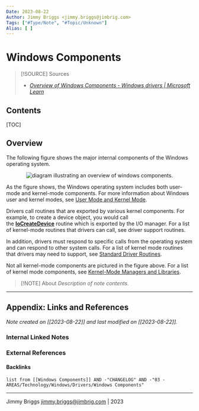 ```yaml
---
Date: 2023-08-22
Author: Jimmy Briggs <jimmy.briggs@jimbrig.com>
Tags: ["#Type/Note", "#Topic/Unknown"]
Alias: [ ]
---
```


# Windows Components

> [!SOURCE] Sources
> - *[Overview of Windows Components - Windows drivers | Microsoft Learn](https://learn.microsoft.com/en-us/windows-hardware/drivers/kernel/overview-of-windows-components)*

## Contents

[TOC]

## Overview

The following figure shows the major internal components of the Windows operating system.

<center>

![diagram illustrating an overview of windows components.](https://learn.microsoft.com/en-us/windows-hardware/drivers/kernel/images/ntarch.png)

</center>

As the figure shows, the Windows operating system includes both user-mode and kernel-mode components. For more information about Windows user and kernel modes, see [User Mode and Kernel Mode](https://learn.microsoft.com/en-us/windows-hardware/drivers/gettingstarted/user-mode-and-kernel-mode).

Drivers call routines that are exported by various kernel components. For example, to create a device object, you would call the [**IoCreateDevice**](https://learn.microsoft.com/en-us/windows-hardware/drivers/ddi/wdm/nf-wdm-iocreatedevice) routine which is exported by the I/O manager. For a list of kernel-mode routines that drivers can call, see driver support routines.

In addition, drivers must respond to specific calls from the operating system and can respond to other system calls. For a list of kernel mode routines that drivers may need to support, see [Standard Driver Routines](https://learn.microsoft.com/en-us/windows-hardware/drivers/kernel/introduction-to-standard-driver-routines).

Not all kernel-mode components are pictured in the figure above. For a list of kernel mode components, see [Kernel-Mode Managers and Libraries](https://learn.microsoft.com/en-us/windows-hardware/drivers/kernel/windows-kernel-mode-object-manager).

> [!NOTE] About
> *Description of note contents.*


***

## Appendix: Links and References

*Note created on [[2023-08-22]] and last modified on [[2023-08-22]].*

### Internal Linked Notes

### External References

#### Backlinks

```dataview
list from [[Windows Components]] AND -"CHANGELOG" AND -"03 - AREAS/Technology/Windows/Drivers/Windows Components"
```


***

Jimmy Briggs <jimmy.briggs@jimbrig.com> | 2023

